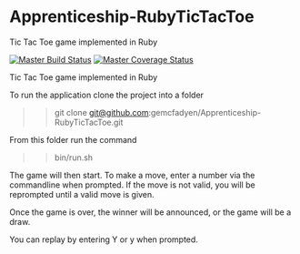 # Apprenticeship-RubyTicTacToe
Tic Tac Toe game implemented in Ruby  

[![Master Build Status](https://travis-ci.org/gemcfadyen/Apprenticeship-RubyTicTacToe.svg?branch=master)](https://travis-ci.org/gemcfadyen/Apprenticeship-RubyTicTacToe)   [![Master Coverage Status](https://coveralls.io/repos/gemcfadyen/Apprenticeship-RubyTicTacToe/badge.svg?branch=master&service=github)](https://coveralls.io/github/gemcfadyen/Apprenticeship-RubyTicTacToe?branch=master)

Tic Tac Toe game implemented in Ruby

To run the application clone the project into a folder 

>> git clone git@github.com:gemcfadyen/Apprenticeship-RubyTicTacToe.git


From this folder run the command

>> bin/run.sh

The game will then start. To make a move, enter a number via the commandline when prompted. If the move is not valid, you will be reprompted until a valid move is given.

Once the game is over, the winner will be announced, or the game will be a draw. 

You can replay by entering Y or y when prompted.

